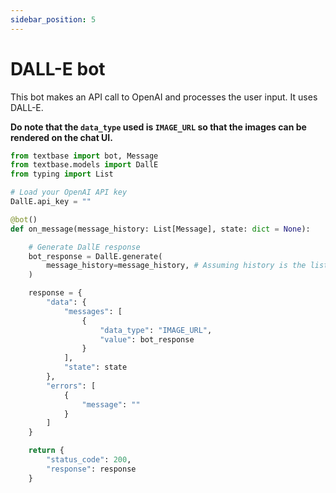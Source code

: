 ```yaml
---
sidebar_position: 5
---
```


# DALL-E bot
This bot makes an API call to OpenAI and processes the user input. It uses DALL-E.

**Do note that the `data_type` used is `IMAGE_URL` so that the images can be rendered on the chat UI.**
```py
from textbase import bot, Message
from textbase.models import DallE
from typing import List

# Load your OpenAI API key
DallE.api_key = ""

@bot()
def on_message(message_history: List[Message], state: dict = None):

    # Generate DallE response
    bot_response = DallE.generate(
        message_history=message_history, # Assuming history is the list of user messages
    )

    response = {
        "data": {
            "messages": [
                {
                    "data_type": "IMAGE_URL",
                    "value": bot_response
                }
            ],
            "state": state
        },
        "errors": [
            {
                "message": ""
            }
        ]
    }

    return {
        "status_code": 200,
        "response": response
    }
```